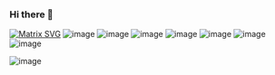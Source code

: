 ### Hi there 👋
[![Matrix SVG](https://raw.githubusercontent.com/rodrigograca31/rodrigograca31/master/matrix.svg)](https://www.youtube.com/watch?v=SDkAGkd4NLc) 
![image]({https://img.shields.io/badge/C%2B%2B-00599C?style=for-the-badge&logo=c%2B%2B&logoColor=white})
![image]({https://img.shields.io/badge/HTML5-E34F26?style=for-the-badge&logo=html5&logoColor=white})
![image]({https://img.shields.io/badge/Java-ED8B00?style=for-the-badge&logo=java&logoColor=white})
![image]({https://img.shields.io/badge/JavaScript-323330?style=for-the-badge&logo=javascript&logoColor=F7DF1E})
![image]({https://img.shields.io/badge/LaTeX-47A141?style=for-the-badge&logo=LaTeX&logoColor=white})
![image]({https://img.shields.io/badge/Python-FFD43B?style=for-the-badge&logo=python&logoColor=blue})
![image]({https://img.shields.io/badge/R-276DC3?style=for-the-badge&logo=r&logoColor=white})

![image]({https://github-readme-stats.vercel.app/api?username={Aqtion}})

<!--
**Aqtion/Aqtion** is a ✨ _special_ ✨ repository because its `README.md` (this file) appears on your GitHub profile.

Here are some ideas to get you started:


- 🔭 I’m currently working on ...
- 🌱 I’m currently learning ...
- 👯 I’m looking to collaborate on ...
- 🤔 I’m looking for help with ...
- 💬 Ask me about ...
- 📫 How to reach me: ...
- 😄 Pronouns: ...
- ⚡ Fun fact: ...
-->
